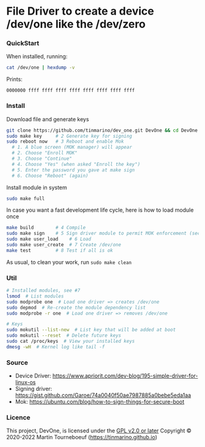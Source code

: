 # File Driver to create a device /dev/one like the /dev/zero

### QuickStart

When installed, running:
```bash
cat /dev/one | hexdump -v
```

Prints:
```text
0000000 ffff ffff ffff ffff ffff ffff ffff ffff
```


### Install

Download file and generate keys

```bash
git clone https://github.com/tinmarino/dev_one.git DevOne && cd DevOne  # 1/ Download
sudo make key     # 2 Generate key for signing
sudo reboot now   # 3 Reboot and enable Mok
  # 1. A blue screen (MOK manager) will appear
  # 2. Choose "Enroll MOK"
  # 3. Choose "Continue"
  # 4. Choose "Yes" (when asked "Enroll the key")
  # 5. Enter the password you gave at make sign
  # 6. Choose "Reboot" (again)
```

Install module in system

```bash
sudo make full
```

In case you want a fast development life cycle, here is how to load module once

```bash
make build        # 4 Compile
sudo make sign    # 5 Sign driver module to permit MOK enforcement (security)
sudo make user_load    # 6 Load
sudo make user_create  # 7 Create /dev/one
make test         # 8 Test if all is ok
```

As usual, to clean your work, run `sudo make clean`


### Util

```bash
# Installed modules, see #7
lsmod  # List modules
sudo modprobe one  # Load one driver => creates /dev/one
sudo depmod  # Re-create the module dependency list
sudo modprobe -r one  # Load one driver => removes /dev/one

# Keys
sudo mokutil --list-new  # List key that will be added at boot
sudo mokutil --reset  # Delete future keys
sudo cat /proc/keys  # View your installed keys
dmesg -wH  # Kernel log like tail -f
```

### Source

*  Device Driver: https://www.apriorit.com/dev-blog/195-simple-driver-for-linux-os
*  Signing driver: https://gist.github.com/Garoe/74a0040f50ae7987885a0bebe5eda1aa
*  Mok: https://ubuntu.com/blog/how-to-sign-things-for-secure-boot


### Licence

This project, DevOne, is licensed under the [GPL v2.0 or later](https://spdx.org/licenses/GPL-2.0-or-later.html)
Copyright &copy; 2020-2022 Martin Tourneboeuf (https://tinmarino.github.io)

